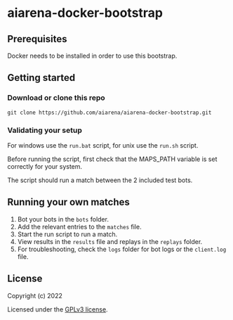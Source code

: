# aiarena-docker-bootstrap

## Prerequisites

Docker needs to be installed in order to use this bootstrap.

## Getting started

### Download or clone this repo
`git clone https://github.com/aiarena/aiarena-docker-bootstrap.git`

### Validating your setup

For windows use the `run.bat` script, for unix use the `run.sh` script.

Before running the script, first check that the MAPS_PATH variable is set correctly for your system.

The script should run a match between the 2 included test bots.

## Running your own matches

1. Bot your bots in the `bots` folder.
2. Add the relevant entries to the `matches` file.
3. Start the run script to run a match.
4. View results in the `results` file and replays in the `replays` folder.
5. For troubleshooting, check the `logs` folder for bot logs or the `client.log` file.

## License

Copyright (c) 2022

Licensed under the [GPLv3 license](LICENSE).
